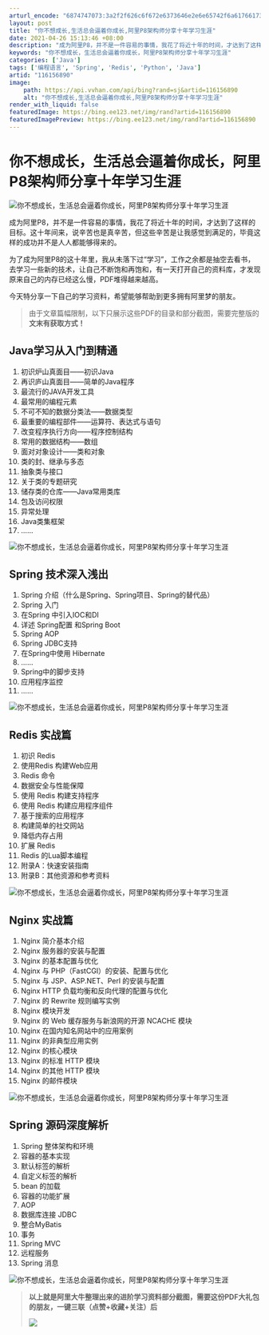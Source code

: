 ```yaml
---
arturl_encode: "6874747073:3a2f2f626c6f672e6373646e2e6e65742f6a6176617373622f:61727469636c652f64657461696c732f313136313536383930"
layout: post
title: "你不想成长,生活总会逼着你成长,阿里P8架构师分享十年学习生涯"
date: 2021-04-26 15:13:46 +08:00
description: "成为阿里P8，并不是一件容易的事情，我花了将近十年的时间，才达到了这样的目标。这十年间来，说辛苦也是"
keywords: "你不想成长，生活总会逼着你成长，阿里P8架构师分享十年学习生涯"
categories: ['Java']
tags: ['编程语言', 'Spring', 'Redis', 'Python', 'Java']
artid: "116156890"
image:
    path: https://api.vvhan.com/api/bing?rand=sj&artid=116156890
    alt: "你不想成长,生活总会逼着你成长,阿里P8架构师分享十年学习生涯"
render_with_liquid: false
featuredImage: https://bing.ee123.net/img/rand?artid=116156890
featuredImagePreview: https://bing.ee123.net/img/rand?artid=116156890
---
```


# 你不想成长，生活总会逼着你成长，阿里P8架构师分享十年学习生涯

![你不想成长，生活总会逼着你成长，阿里P8架构师分享十年学习生涯](https://i-blog.csdnimg.cn/blog_migrate/6f6ee80a9982a17af452d1efcc31b2d9.jpeg)

成为阿里P8，并不是一件容易的事情，我花了将近十年的时间，才达到了这样的目标。这十年间来，说辛苦也是真辛苦，但这些辛苦是让我感觉到满足的，毕竟这样的成功并不是人人都能够得来的。

为了成为阿里P8的这十年里，我从未落下过“学习”，工作之余都是抽空去看书，去学习一些新的技术，让自己不断饱和再饱和，有一天打开自己的资料库，才发现原来自己的内存已经这么慢，PDF堆得越来越高。

今天特分享一下自己的学习资料，希望能够帮助到更多拥有阿里梦的朋友。

> 由于文章篇幅限制，以下只展示这些PDF的目录和部分截图，需要完整版的
> **文末有获取方式！**

## **Java学习从入门到精通**

1. 初识炉山真面目——初识Java
2. 再识庐山真面目——简单的Java程序
3. 最流行的JAVA开发工具
4. 最常用的编程元素
5. 不可不知的数据分类法——数据类型
6. 最重要的编程部件——运算符、表达式与语句
7. 改变程序执行方向——程序控制结构
8. 常用的数据结构——数组
9. 面对对象设计——类和对象
10. 类的封、继承与多态
11. 抽象类与接口
12. 关于类的专题研究
13. 储存类的仓库——Java常用类库
14. 包及访问权限
15. 异常处理
16. Java类集框架
17. ......

![你不想成长，生活总会逼着你成长，阿里P8架构师分享十年学习生涯](https://i-blog.csdnimg.cn/blog_migrate/7f2db44c8be24f27c53307ee871b45a2.png)

## **Spring 技术深入浅出**

1. Spring 介绍（什么是Spring、Spring项目、Spring的替代品）
2. Spring 入门
3. 在Spring 中引入IOC和DI
4. 详述 Spring配置 和Spring Boot
5. Spring AOP
6. Spring JDBC支持
7. 在Spring中使用 Hibernate
8. ......
9. Spring中的脚步支持
10. 应用程序监控
11. ......

![你不想成长，生活总会逼着你成长，阿里P8架构师分享十年学习生涯](https://i-blog.csdnimg.cn/blog_migrate/a78ba371395591241998c279615947b3.png)

## **Redis 实战篇**

1. 初识 Redis
2. 使用Redis 构建Web应用
3. Redis 命令
4. 数据安全与性能保障
5. 使用 Redis 构建支持程序
6. 使用 Redis 构建应用程序组件
7. 基于搜索的应用程序
8. 构建简单的社交网站
9. 降低内存占用
10. 扩展 Redis
11. Redis 的Lua脚本编程
12. 附录A：快速安装指南
13. 附录B：其他资源和参考资料

![你不想成长，生活总会逼着你成长，阿里P8架构师分享十年学习生涯](https://i-blog.csdnimg.cn/blog_migrate/fef39814c5a779eba7e8312062ddde85.png)

## **Nginx 实战篇**

1. Nginx 简介基本介绍
2. Nginx 服务器的安装与配置
3. Nginx 的基本配置与优化
4. Nginx 与 PHP（FastCGI）的安装、配置与优化
5. Nginx 与 JSP、ASP.NET、Perl 的安装与配置
6. Nginx HTTP 负载均衡和反向代理的配置与优化
7. Nginx 的 Rewrite 规则编写实例
8. Nginx 模块开发
9. Nginx 的 Web 缓存服务与新浪网的开源 NCACHE 模块
10. Nginx 在国内知名网站中的应用案例
11. Nginx 的非典型应用实例
12. Nginx 的核心模块
13. Nginx 的标准 HTTP 模块
14. Nginx 的其他 HTTP 模块
15. Nginx 的邮件模块

![你不想成长，生活总会逼着你成长，阿里P8架构师分享十年学习生涯](https://i-blog.csdnimg.cn/blog_migrate/025e3f644960276319ae7a800ca67c5c.png)

## **Spring 源码深度解析**

1. Spring 整体架构和环境
2. 容器的基本实现
3. 默认标签的解析
4. 自定义标签的解析
5. bean 的加载
6. 容器的功能扩展
7. AOP
8. 数据库连接 JDBC
9. 整合MyBatis
10. 事务
11. Spring MVC
12. 远程服务
13. Spring 消息

![你不想成长，生活总会逼着你成长，阿里P8架构师分享十年学习生涯](https://i-blog.csdnimg.cn/blog_migrate/243e2915ba0af6d1d6e95cf55eafadef.png)

> **以上就是阿里大牛整理出来的进阶学习资料部分截图，需要这份PDF大礼包的朋友，一键三联（点赞+收藏+关注）后**
>
> ![](https://i-blog.csdnimg.cn/blog_migrate/c36bc4dd47f29f7ff62dde74ace726e3.png)